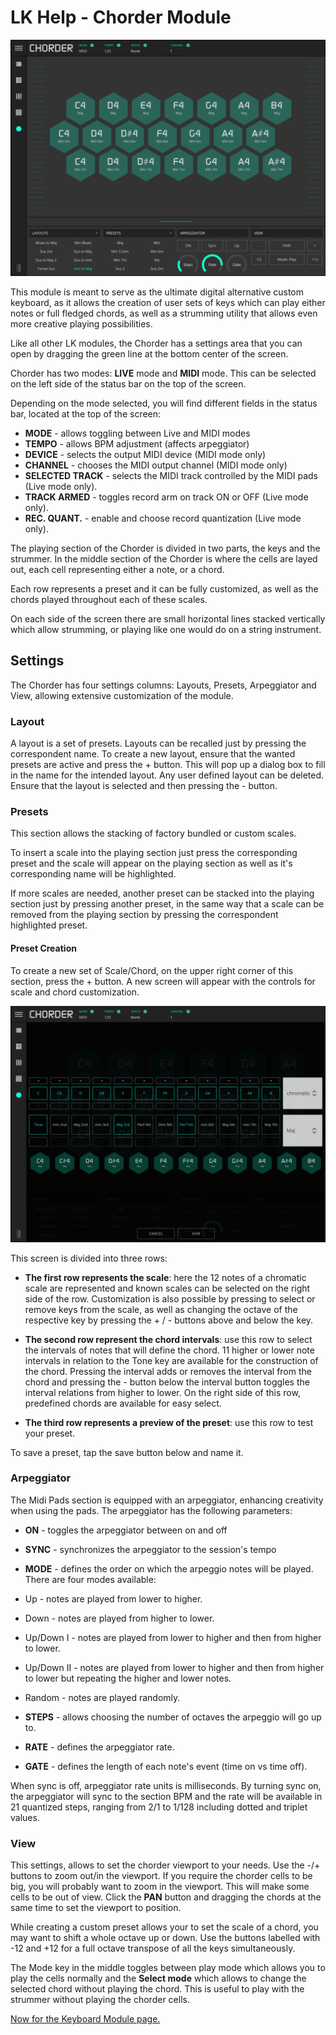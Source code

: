 # LK Help - Chorder Module

![LK Chorder Module overview](/lk/images/chorder/overview.png)

This module is meant to serve as the ultimate digital alternative custom keyboard, as it allows the creation of user sets of keys which can play either notes or full fledged chords, as well as a strumming utility that allows even more creative playing possibilities.

Like all other LK modules, the Chorder has a settings area that you can open by dragging the green line at the bottom center of the screen.

Chorder has two modes: **LIVE** mode and **MIDI** mode. This can be selected on the left side of the status bar on the top of the screen.

Depending on the mode selected, you will find different fields in the status bar, located at the top of the screen:

- **MODE** - allows toggling between Live and MIDI modes
- **TEMPO** - allows BPM adjustment \(affects arpeggiator\)
- **DEVICE** - selects the output MIDI device \(MIDI mode only\)
- **CHANNEL** - chooses the MIDI output channel \(MIDI mode only\)
- **SELECTED TRACK** - selects the MIDI track controlled by the MIDI pads \(Live mode only\).
- **TRACK ARMED** - toggles record arm on track ON or OFF \(Live mode only\).
- **REC. QUANT.** - enable and choose record quantization \(Live mode only\).

The playing section of the Chorder is divided in two parts, the keys and the strummer. In the middle section of the Chorder is where the cells are layed out, each cell representing either a note, or a chord.

Each row represents a preset and it can be fully customized, as well as the chords played throughout each of these scales.

On each side of the screen there are small horizontal lines stacked vertically which allow strumming, or playing like one would do on a string instrument.

## Settings

The Chorder has four settings columns: Layouts, Presets, Arpeggiator and View, allowing extensive customization of the module.

### Layout

A layout is a set of presets. Layouts can be recalled just by pressing the correspondent name. To create a new layout, ensure that the wanted presets are active and press the + button. This will pop up a dialog box to fill in the name for the intended layout. Any user defined layout can be deleted. Ensure that the layout is selected and then pressing the - button.

### Presets

This section allows the stacking of factory bundled or custom scales.

To insert a scale into the playing section just press the corresponding preset and the scale will appear on the playing section as well as it's corresponding name will be highlighted.

If more scales are needed, another preset can be stacked into the playing section just by pressing another preset, in the same way that a scale can be removed from the playing section by pressing the correspondent highlighted preset.

#### Preset Creation

To create a new set of Scale/Chord, on the upper right corner of this section, press the + button. A new screen will appear with the controls for scale and chord customization.

![LK Chorder Module chord and scale preset creation](/lk/images/chorder/preset-creation.png)

This screen is divided into three rows:

- **The first row represents the scale**: here the 12 notes of a chromatic scale are represented and known scales can be selected on the right side of the row. Customization is also possible by pressing to select or remove keys from the scale, as well as changing the octave of the respective key by pressing the + / - buttons above and below the key.

- **The second row represent the chord intervals**: use this row to select the intervals of notes that will define the chord. 11 higher or lower note intervals in relation to the Tone key are available for the construction of the chord. Pressing the interval adds or removes the interval from the chord and pressing the - button below the interval button toggles the interval relations from higher to lower. On the right side of this row, predefined chords are available for easy select.

- **The third row represents a preview of the preset**: use this row to test your preset.

To save a preset, tap the save button below and name it.

### Arpeggiator

The Midi Pads section is equipped with an arpeggiator, enhancing creativity when using the pads. The arpeggiator has the following parameters:

- **ON** - toggles the arpeggiator between on and off
- **SYNC** - synchronizes the arpeggiator to the session's tempo
- **MODE** - defines the order on which the arpeggio notes will be played. There are four modes available:

- Up - notes are played from lower to higher.
- Down - notes are played from higher to lower.
- Up/Down I - notes are played from lower to higher and then from higher to lower.
- Up/Down II - notes are played from lower to higher and then from higher to lower but repeating the higher and lower notes.
- Random - notes are played randomly.

- **STEPS** - allows choosing the number of octaves the arpeggio will go up to.
- **RATE** - defines the arpeggiator rate.
- **GATE** - defines the length of each note's event \(time on vs time off\).

When sync is off, arpeggiator rate units is milliseconds. By turning sync on, the arpeggiator will sync to the section BPM and the rate will be available in 21 quantized steps, ranging from 2/1 to 1/128 including dotted and triplet values.

### View

This settings, allows to set the chorder viewport to your needs. Use the -/+ buttons to zoom out/in the viewport. If you require the chorder cells to be big, you will probably want to zoom in the viewport. This will make some cells to be out of view. Click the **PAN** button and dragging the chords at the same time to set the viewport to position.

While creating a custom preset allows your to set the scale of a chord, you may want to shift a whole octave up or down. Use the buttons labelled with -12 and +12 for a full octave transpose of all the keys simultaneously.

The Mode key in the middle toggles between play mode which allows you to play the cells normally and the **Select mode** which allows to change the selected chord without playing the chord. This is useful to play with the strummer without playing the chorder cells.

[Now for the Keyboard Module page.](keyboard)
